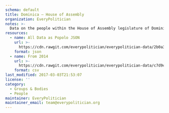 ```yaml
---
schema: default
title: Dominica — House of Assembly
organization: EveryPolitician
notes: >-
  Data on the people within the House of Assembly legislature of Dominica.
resources:
  - name: All Data as Popolo JSON
    url: >-
      https://cdn.rawgit.com/everypolitician/everypolitician-data/2b0a3942c1a3577b255a24b5e45bbf00383e5629/data/Dominica/House_of_Assembly/ep-popolo-v1.0.json
    format: json
  - name: From 2014
    url: >-
      https://cdn.rawgit.com/everypolitician/everypolitician-data/c7d9c925e3bf0558f0eb2e1d0e5cdef1f0428485/data/Dominica/House_of_Assembly/term-2014.csv
    format: csv
last_modified: 2017-03-03T21:53:07
license: ''
category:
  - Groups & Bodies
  - People
maintainer: EveryPolitician
maintainer_email: team@everypolitician.org
---
```


